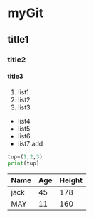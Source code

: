 
# myGit
## title1
### title2
#### title3

1. list1
2. list2
3. list3

- list4
- list5
- list6
- list7 add

~~~ python
tup=(1,2,3)
print(tup)
~~~

Name|Age|Height
---|----|-----
jack|45|178
MAY|11|160






